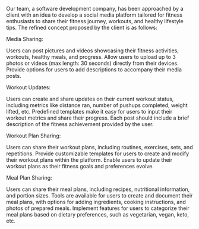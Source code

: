 Our team, a software development company, has been approached by a client with an idea to develop a social media platform tailored for fitness enthusiasts to share their fitness journey, workouts, and healthy lifestyle tips. The refined concept proposed by the client is as follows:

Media Sharing:

Users can post pictures and videos showcasing their fitness activities, workouts, healthy meals, and progress.
Allow users to upload up to 3 photos or videos (max length: 30 seconds) directly from their devices.
Provide options for users to add descriptions to accompany their media posts.

Workout Updates:

Users can create and share updates on their current workout status, including metrics like distance ran, number of pushups completed, weight lifted, etc.
Predefined templates make it easy for users to input their workout metrics and share their progress.
Each post should include a brief description of the fitness achievement provided by the user.

Workout Plan Sharing:

Users can share their workout plans, including routines, exercises, sets, and repetitions.
Provide customizable templates for users to create and modify their workout plans within the platform.
Enable users to update their workout plans as their fitness goals and preferences evolve.

Meal Plan Sharing:

Users can share their meal plans, including recipes, nutritional information, and portion sizes.
Tools are available for users to create and document their meal plans, with options for adding ingredients, cooking instructions, and photos of prepared meals.
Implement features for users to categorize their meal plans based on dietary preferences, such as vegetarian, vegan, keto, etc.
